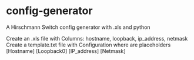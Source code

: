 # config-generator
A Hirschmann Switch config generator with .xls and python

Create an .xls file with Columns: hostname, loopback, ip_address, netmask
Create a template.txt file with Configuration where are placeholders [Hostname] [Loopback0] [IP_address] [Netmask]
